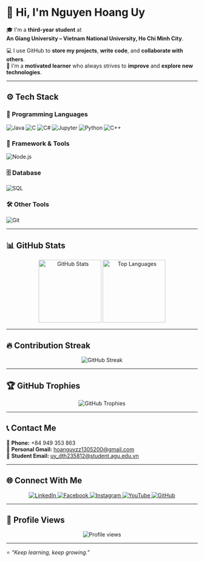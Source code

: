 # 👋 Hi, I'm Nguyen Hoang Uy

🎓 I'm a **third-year student** at  
**An Giang University – Vietnam National University, Ho Chi Minh City**.  

💻 I use GitHub to **store my projects**, **write code**, and **collaborate with others**.  
🚀 I'm a **motivated learner** who always strives to **improve** and **explore new technologies**.

---

## ⚙️ Tech Stack

### 🧠 Programming Languages
![Java](https://img.shields.io/badge/Java-007396?style=for-the-badge&logo=openjdk&logoColor=white)
![C](https://img.shields.io/badge/C-A8B9CC?style=for-the-badge&logo=c&logoColor=black)
![C#](https://img.shields.io/badge/C%23-239120?style=for-the-badge&logo=csharp&logoColor=white)
![Jupyter](https://img.shields.io/badge/Jupyter-F37626?style=for-the-badge&logo=jupyter&logoColor=white)
![Python](https://img.shields.io/badge/Python-3776AB?style=for-the-badge&logo=python&logoColor=white)
![C++](https://img.shields.io/badge/C++-00599C?style=for-the-badge&logo=cplusplus&logoColor=white)

### 🧩 Framework & Tools
![Node.js](https://img.shields.io/badge/Node.js-339933?style=for-the-badge&logo=nodedotjs&logoColor=white)

### 🗄️ Database
![SQL](https://img.shields.io/badge/SQL-003B57?style=for-the-badge&logo=database&logoColor=white)

### 🛠️ Other Tools
![Git](https://img.shields.io/badge/Git-F05032?style=for-the-badge&logo=git&logoColor=white)

---

## 📊 GitHub Stats

<p align="center">
  <img src="https://github-readme-stats.vercel.app/api?username=DTH235812-NHoangUy&show_icons=true&theme=radical" alt="GitHub Stats" height="165"/>
  <img src="https://github-readme-stats.vercel.app/api/top-langs/?username=DTH235812-NHoangUy&layout=compact&theme=radical" alt="Top Languages" height="165"/>
</p>

---

## 🔥 Contribution Streak

<p align="center">
  <img src="https://streak-stats.demolab.com?user=DTH235812-NHoangUy&theme=radical&hide_border=false" alt="GitHub Streak" />
</p>

---

## 🏆 GitHub Trophies

<p align="center">
  <img src="https://github-profile-trophy.vercel.app/?username=DTH235812-NHoangUy&theme=radical&no-frame=true&margin-w=15&row=1&column=7" alt="GitHub Trophies" />
</p>

---

## 📞 Contact Me

📱 **Phone:** +84 949 353 863  
📧 **Personal Gmail:** [hoanguyzz1305200@gmail.com](mailto:hoanguyzz1305200@gmail.com)  
📧 **Student Email:** [uy_dth235812@student.agu.edu.vn](mailto:uy_dth235812@student.agu.edu.vn)

---

## 🌐 Connect With Me

<p align="center">
  <a href="https://www.linkedin.com/in/nguyen-hoang-uy-22410038b/" target="_blank">
    <img src="https://img.shields.io/badge/LinkedIn-0077B5?style=for-the-badge&logo=linkedin&logoColor=white" alt="LinkedIn"/>
  </a>
  <a href="https://www.facebook.com/hoanguy1305dev" target="_blank">
    <img src="https://img.shields.io/badge/Facebook-1877F2?style=for-the-badge&logo=facebook&logoColor=white" alt="Facebook"/>
  </a>
  <a href="https://www.instagram.com/hoanguy1305dev/" target="_blank">
    <img src="https://img.shields.io/badge/Instagram-E4405F?style=for-the-badge&logo=instagram&logoColor=white" alt="Instagram"/>
  </a>
  <a href="https://www.youtube.com/@nguyen_hoang_uy" target="_blank">
    <img src="https://img.shields.io/badge/YouTube-FF0000?style=for-the-badge&logo=youtube&logoColor=white" alt="YouTube"/>
  </a>
  <a href="https://github.com/DTH235812-NHoangUy" target="_blank">
    <img src="https://img.shields.io/badge/GitHub-100000?style=for-the-badge&logo=github&logoColor=white" alt="GitHub"/>
  </a>
</p>

---

## 👀 Profile Views

<p align="center">
  <img src="https://komarev.com/ghpvc/?username=DTH235812-NHoangUy&style=for-the-badge&color=brightgreen" alt="Profile views"/>
</p>

---

⭐ *“Keep learning, keep growing.”*
